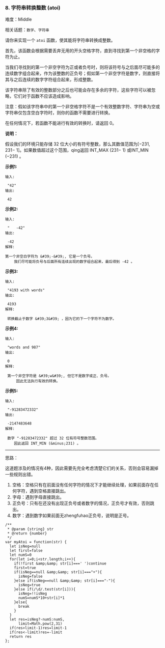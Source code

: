 ### 8. 字符串转换整数 (atoi)

难度：Middle

相关话题：`数学`、`字符串`

请你来实现一个 `atoi` 函数，使其能将字符串转换成整数。



首先，该函数会根据需要丢弃无用的开头空格字符，直到寻找到第一个非空格的字符为止。



当我们寻找到的第一个非空字符为正或者负号时，则将该符号与之后面尽可能多的连续数字组合起来，作为该整数的正负号；假如第一个非空字符是数字，则直接将其与之后连续的数字字符组合起来，形成整数。



该字符串除了有效的整数部分之后也可能会存在多余的字符，这些字符可以被忽略，它们对于函数不应该造成影响。



注意：假如该字符串中的第一个非空格字符不是一个有效整数字符、字符串为空或字符串仅包含空白字符时，则你的函数不需要进行转换。



在任何情况下，若函数不能进行有效的转换时，请返回 0。



**说明：** 



假设我们的环境只能存储 32 位大小的有符号整数，那么其数值范围为[&minus;231, 231&minus; 1]。如果数值超过这个范围，qing返回 INT_MAX (231&minus; 1) 或INT_MIN (&minus;231) 。



**示例1:** 





```
输入:

 "42"
输出:

 42

```


**示例2:** 





```
输入:

 "   -42"
输出:

 -42
解释:

第一个非空白字符为 &#39;-&#39;, 它是一个负号。
    我们尽可能将负号与后面所有连续出现的数字组合起来，最后得到 -42 。

```


**示例3:** 





```
输入:

 "4193 with words"
输出:

 4193
解释:

 转换截止于数字 &#39;3&#39; ，因为它的下一个字符不为数字。

```


**示例4:** 





```
输入:

 "words and 987"
输出:

 0
解释:

 第一个非空字符是 &#39;w&#39;, 但它不是数字或正、负号。
     因此无法执行有效的转换。
```


**示例5:** 





```
输入:

 "-91283472332"
输出:

 -2147483648
解释:

 数字 "-91283472332" 超过 32 位有符号整数范围。 
    因此返回 INT_MIN (&minus;231) 。

```



-----

思路：

这道题涉及的情况有4种，因此需要先完全考虑清楚它们的关系，否则会容易漏掉一些规则出错。

1. 空格：空格只有在前面没有任何字符的情况下才能继续处理，如果前面存在任何字符，遇到空格直接跳出。
2. 字母：遇到字母直接跳出。
3. 正负号：只有在还没有出现正负号或者数字的情况，正负号才有效，否则跳出。
4. 数字：遇到数字如果前面无zhengfuhao正负号，说明是正号。


```
/**
 * @param {string} str
 * @return {number}
 */
var myAtoi = function(str) {
  let isNeg=null
  let first=false
  let numS=0
  for(let i=0;i<str.length;i++){
    if(!first &amp;&amp; str[i]===' ')continue
    first=true
    if(isNeg==null &amp;&amp; str[i]==="+"){
      isNeg=false
    }else if(isNeg==null &amp;&amp; str[i]==="-"){
      isNeg=true
    }else if(/\d/.test(str[i])){
      isNeg=!!isNeg
      numS=numS*10+str[i]*1
    }else{
      break
    }
  }
  let res=isNeg?-numS:numS,
      limit=Math.pow(2,31)
  if(res>limit-1)res=limit-1
  if(res<-limit)res=-limit
  return res
};



```

